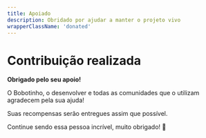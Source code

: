```yaml
---
title: Apoiado
description: Obridado por ajudar a manter o projeto vivo
wrapperClassName: 'donated'
---
```


# Contribuição realizada

**Obrigado pelo seu apoio!**

O Bobotinho, o desenvolver e todas as comunidades que o utilizam agradecem pela sua ajuda!

Suas recompensas serão entregues assim que possível.

Continue sendo essa pessoa incrível, muito obrigado! 💜
